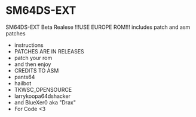 # SM64DS-EXT 
SM64DS-EXT Beta Realese !!!USE EUROPE ROM!!!
includes patch and asm patches
- instructions
- PATCHES ARE IN RELEASES
- patch your rom
- and then enjoy
- CREDITS TO ASM
- pants64
- hailbot
- TKWSC_OPENSOURCE
- larrykoopa64dshacker
- and BlueXer0 aka "Drax"
- For Code <3

